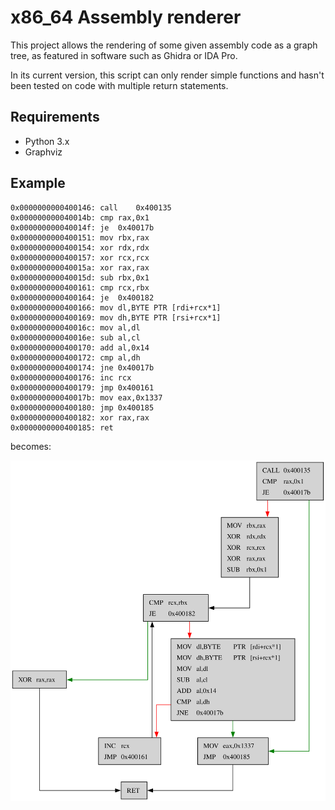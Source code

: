 # x86_64 Assembly renderer

This project allows the rendering of some given assembly code as a graph tree, as featured in software such as Ghidra or IDA Pro.

In its current version, this script can only render simple functions and hasn't been tested on code with multiple return statements.

## Requirements

- Python 3.x
- Graphviz

## Example

```assembly
0x0000000000400146:	call	0x400135
0x000000000040014b:	cmp	rax,0x1
0x000000000040014f:	je	0x40017b
0x0000000000400151:	mov	rbx,rax
0x0000000000400154:	xor	rdx,rdx
0x0000000000400157:	xor	rcx,rcx
0x000000000040015a:	xor	rax,rax
0x000000000040015d:	sub	rbx,0x1
0x0000000000400161:	cmp	rcx,rbx
0x0000000000400164:	je	0x400182
0x0000000000400166:	mov	dl,BYTE	PTR	[rdi+rcx*1]
0x0000000000400169:	mov	dh,BYTE	PTR	[rsi+rcx*1]
0x000000000040016c:	mov	al,dl
0x000000000040016e:	sub	al,cl
0x0000000000400170:	add	al,0x14
0x0000000000400172:	cmp	al,dh
0x0000000000400174:	jne	0x40017b
0x0000000000400176:	inc	rcx
0x0000000000400179:	jmp	0x400161
0x000000000040017b:	mov	eax,0x1337
0x0000000000400180:	jmp	0x400185
0x0000000000400182:	xor	rax,rax
0x0000000000400185:	ret
```

becomes:

![Rendered code](assets/example.svg "Rendered code")